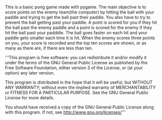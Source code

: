This is a basic pong game made with pygame. The main objective is to score points on the enemy team(the computer) by hitting the ball with your paddle and trying to get the ball past their paddle. You also have to try to prevent the ball getting past your paddle. 
A point is scored for you if they hit the ball past the enemy paddle and a point is scored for the enemy if they hit the ball past your padddle. 
The ball goes faster on each hit and your paddle gets smaller each time it is hit. 
When the enemy scores three points on you, your score is recorded and the top ten scores are shown, or as many as there are, if there are less than ten.

'''This program is free software: you can redistribute it and/or modify it under the terms of the GNU General Public License as published by the Free Software Foundation, either version 3 of the License, or (at your option) any later version.

This program is distributed in the hope that it will be useful, but WITHOUT ANY WARRANTY; without even the implied warranty of MERCHANTABILITY or FITNESS FOR A PARTICULAR PURPOSE. See the GNU General Public License for more details.

You should have received a copy of the GNU General Public License along with this program. If not, see http://www.gnu.org/licenses/'''

